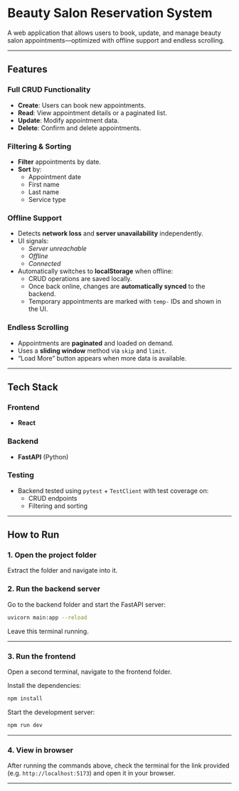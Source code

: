# Beauty Salon Reservation System

A web application that allows users to book, update, and manage beauty salon appointments—optimized with offline support and endless scrolling.

---

## Features

### **Full CRUD Functionality**
- **Create**: Users can book new appointments.
- **Read**: View appointment details or a paginated list.
- **Update**: Modify appointment data.
- **Delete**: Confirm and delete appointments.

### **Filtering & Sorting**
- **Filter** appointments by date.
- **Sort** by:
   - Appointment date
   - First name
   - Last name
   - Service type

### **Offline Support**
- Detects **network loss** and **server unavailability** independently.
- UI signals:
   - *Server unreachable*
   - *Offline*
   - *Connected*
- Automatically switches to **localStorage** when offline:
   - CRUD operations are saved locally.
   - Once back online, changes are **automatically synced** to the backend.
   - Temporary appointments are marked with `temp-` IDs and shown in the UI.

### **Endless Scrolling**
- Appointments are **paginated** and loaded on demand.
- Uses a **sliding window** method via `skip` and `limit`.
- “Load More” button appears when more data is available.

---

## Tech Stack

### Frontend
- **React**

### Backend
- **FastAPI** (Python)

### Testing
- Backend tested using `pytest` + `TestClient` with test coverage on:
   - CRUD endpoints
   - Filtering and sorting

---

## How to Run

### 1. **Open the project folder**
Extract the folder and navigate into it.

### 2. **Run the backend server**

Go to the backend folder and start the FastAPI server:
```bash
uvicorn main:app --reload
```

Leave this terminal running.

---

### 3. **Run the frontend**

Open a second terminal, navigate to the frontend folder.

Install the dependencies:
```bash
npm install
```

Start the development server:
```bash
npm run dev
```

---

### 4. **View in browser**

After running the commands above, check the terminal for the link provided (e.g. `http://localhost:5173`) and open it in your browser.

---